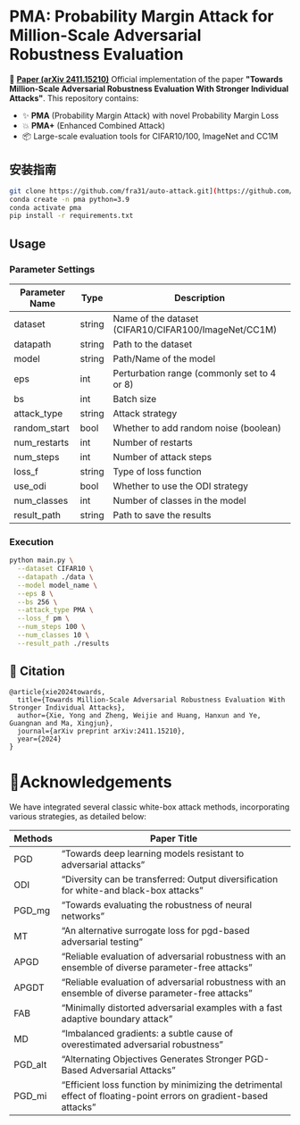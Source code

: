 # PMA: Probability Margin Attack for Million-Scale Adversarial Robustness Evaluation
📄 **[Paper (arXiv 2411.15210)](https://arxiv.org/abs/2411.15210)**
Official implementation of the paper **"Towards Million-Scale Adversarial Robustness Evaluation With Stronger Individual Attacks"**. This repository contains:

- ✨ **PMA** (Probability Margin Attack) with novel Probability Margin Loss
- 💥 **PMA+** (Enhanced Combined Attack)
- 📦 Large-scale evaluation tools for CIFAR10/100, ImageNet and CC1M

## 安装指南
```bash
git clone https://github.com/fra31/auto-attack.git](https://github.com/xieyong0/PMA.git
conda create -n pma python=3.9
conda activate pma
pip install -r requirements.txt
```
## Usage
### Parameter Settings

| Parameter Name | Type |Description |
| ---- | ---- | ----|
| dataset | string  | Name of the dataset (CIFAR10/CIFAR100/ImageNet/CC1M) |
| datapath | string | Path to the dataset |
| model | string | Path/Name of the model |
| eps | int | Perturbation range (commonly set to 4 or 8) |
| bs | int  | Batch size |
| attack_type | string | Attack strategy |
| random_start | bool | Whether to add random noise (boolean) |
| num_restarts | int | Number of restarts |
| num_steps | int | Number of attack steps |
| loss_f | string | Type of loss function |
| use_odi | bool | Whether to use the ODI strategy |
| num_classes | int | Number of classes in the model |
| result_path | string | Path to save the results |

### Execution
```bash
python main.py \
  --dataset CIFAR10 \
  --datapath ./data \
  --model model_name \
  --eps 8 \
  --bs 256 \
  --attack_type PMA \
  --loss_f pm \
  --num_steps 100 \
  --num_classes 10 \
  --result_path ./results
```

## 📣 Citation
```
@article{xie2024towards,
  title={Towards Million-Scale Adversarial Robustness Evaluation With Stronger Individual Attacks},
  author={Xie, Yong and Zheng, Weijie and Huang, Hanxun and Ye, Guangnan and Ma, Xingjun},
  journal={arXiv preprint arXiv:2411.15210},
  year={2024}
}
```


# 🙏Acknowledgements
We have integrated several classic white-box attack methods, incorporating various strategies, as detailed below:

|Methods|Paper Title|
|----|----|
|PGD|“Towards deep learning models resistant to adversarial attacks”|
|ODI|“Diversity can be transferred: Output diversification for white-and black-box attacks”|
|PGD_mg|“Towards evaluating the robustness of neural networks”|
|MT|“An alternative surrogate loss for pgd-based adversarial testing”|
|APGD|“Reliable evaluation of adversarial robustness with an ensemble of diverse parameter-free attacks”|
|APGDT|“Reliable evaluation of adversarial robustness with an ensemble of diverse parameter-free attacks”|
|FAB|“Minimally distorted adversarial examples with a fast adaptive boundary attack”|
|MD|“Imbalanced gradients: a subtle cause of overestimated adversarial robustness”|
|PGD_alt|“Alternating Objectives Generates Stronger PGD-Based Adversarial Attacks”|
|PGD_mi|“Efficient loss function by minimizing the detrimental effect of floating-point errors on gradient-based attacks”|
